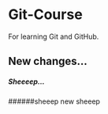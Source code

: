 # Git-Course
For learning Git and GitHub.

## New changes...
##### Sheeeep...
######sheeep new sheeep
